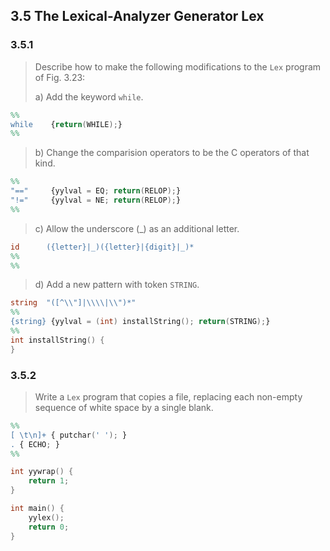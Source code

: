 ## 3.5 The Lexical-Analyzer Generator Lex

### 3.5.1

> Describe how to make the following modifications to the `Lex` program of Fig. 3.23:
> 
> a\) Add the keyword `while`.

```lex
%%
while    {return(WHILE);}
%%
```

> b\) Change the comparision operators to be the C operators of that kind.

```lex
%%
"=="     {yylval = EQ; return(RELOP);}
"!="     {yylval = NE; return(RELOP);}
%%
```

> c\) Allow the underscore \(\_\) as an additional letter.

```lex
id      ({letter}|_)({letter}|{digit}|_)*
%%
%%
```

> d\) Add a new pattern with token `STRING`.

```lex
string  "([^\\"]|\\\\|\\")*"
%%
{string} {yylval = (int) installString(); return(STRING);}
%%
int installString() {
}
```

### 3.5.2

> Write a `Lex` program that copies a file, replacing each non-empty sequence of white space by a single blank.

```lex
%%
[ \t\n]+ { putchar(' '); }
. { ECHO; }
%%

int yywrap() {
    return 1;
}

int main() {
    yylex();
    return 0;
}
```
